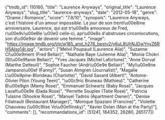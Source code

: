 {"tmdb_id": 110160, "title": "Laurence Anyways", "original_title": "Laurence Anyways", "slug_title": "laurence-anyways", "date": "2012-05-18", "genre": "Drame / Romance", "score": "7.8/10", "synopsis": "Laurence Anyways, c'est l'histoire d'un amour impossible. Le jour de son trenti\u00e8me anniversaire, Laurence, qui est tr\u00e8s amoureux de Fred, r\u00e9v\u00e8le \u00e0 celle-ci, apr\u00e8s d'abstruses circonlocutions, son d\u00e9sir de devenir une femme.", "image": "https://image.tmdb.org/t/p/w185_and_h278_bestv2/y6uL8UIrNJDwYnyZ6RH5AIso14t.jpg", "actors": ["Melvil Poupaud (Laurence Alia)", "Suzanne Cl\u00e9ment (Fred Bellair)", "Nathalie Baye (Julienne Alia)", "Monia Chokri (St\u00e9fanie Bellair)", "Yves Jacques (Michel Lafortune)", "Anne Dorval (Marthe Delteuil)", "Sophie Faucher (Andr\u00e9e Bellair)", "Myl\u00e8ne Jampano\u00ef (Fanny)", "Susan Almgren (Journalist)", "Magalie L\u00e9pine-Blondeau (Charlotte)", "David Savard (Albert)", "Antoine-Olivier Pilon (Young Teen)", "\u00c9ric Bruneau (Mathieu)", "Catherine B\u00e9gin (Mamy Rose)", "Emmanuel Schwartz (Baby Rose)", "Jacques Lavall\u00e9e (Dada Rose)", "Perrette Souplex (Tatie Rose)", "Patricia Tulasne (Shookie Rose)", "Manuel Tadros (Apartment Owner)", "Denise Filiatrault (Restaurant Manager)", "Monique Spaziani (Francine)", "Violette Chauveau (\u00c9lise Vo\u00eflinsky)", "Xavier Dolan (Man at the Party)"], "comments": [], "recommandations_id": [51241, 184352, 26280, 265177]}